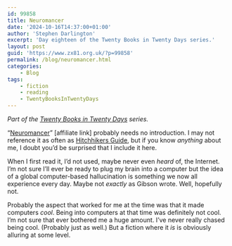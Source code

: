 ```yaml
---
id: 99858
title: Neuromancer
date: '2024-10-16T14:37:00+01:00'
author: 'Stephen Darlington'
excerpt: 'Day eighteen of the Twenty Books in Twenty Days series.'
layout: post
guid: 'https://www.zx81.org.uk/?p=99858'
permalink: /blog/neuromancer.html
categories:
    - Blog
tags:
    - fiction
    - reading
    - TwentyBooksInTwentyDays
---
```


*Part of the [Twenty Books in Twenty Days](https://www.zx81.org.uk/blog/twenty-books.html) series.*

“[Neuromancer](https://amzn.to/4eGyKAQ)” \[affiliate link\] probably needs no introduction. I may not reference it as often as [Hitchhikers Guide](https://www.zx81.org.uk/blog/hitchhikers-guide-to-the-galaxy.html), but if you know *anything* about me, I doubt you’d be surprised that I include it here.

When I first read it, I’d not used, maybe never even *heard* of, the Internet. I’m not sure I’ll ever be ready to plug my brain into a computer but the idea of a global computer-based hallucination is something we now all experience every day. Maybe not *exactly* as Gibson wrote. Well, hopefully not.

Probably the aspect that worked for me at the time was that it made computers *cool*. Being into computers at that time was definitely not cool. I’m not sure that ever bothered me a huge amount. I’ve never really chased being cool. (Probably just as well.) But a fiction where it *is* is obviously alluring at some level.